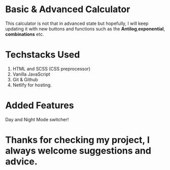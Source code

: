 # Basic & Advanced Calculator

This calculator is not that in advanced state but hopefully, I will keep updating it with new buttons and functions such as the <b>Antilog</b>,<b>exponential</b>, <b>combinations</b> etc.

# Techstacks Used

1. HTML and SCSS (CSS preprocessor)
2. Vanilla JavaScript
3. Git & Github
4. Netlify for hosting.

# Added Features

Day and Night Mode switcher!

# Thanks for checking my project, I always welcome suggestions and advice.
